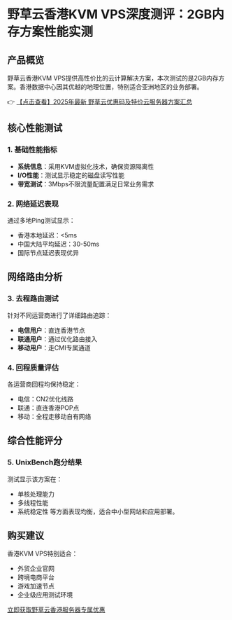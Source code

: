 # 野草云香港KVM VPS深度测评：2GB内存方案性能实测

## 产品概览
野草云香港KVM VPS提供高性价比的云计算解决方案，本次测试的是2GB内存方案。香港数据中心因其优越的地理位置，特别适合亚洲地区的业务部署。

👉 [【点击查看】2025年最新 野草云优惠码及特价云服务器方案汇总](https://bit.ly/yecaoyun)

## 核心性能测试

### 1. 基础性能指标
- **系统信息**：采用KVM虚拟化技术，确保资源隔离性
- **I/O性能**：测试显示稳定的磁盘读写性能
- **带宽测试**：3Mbps不限流量配置满足日常业务需求

### 2. 网络延迟表现
通过多地Ping测试显示：
- 香港本地延迟：<5ms
- 中国大陆平均延迟：30-50ms
- 国际节点延迟表现优异

## 网络路由分析

### 3. 去程路由测试
针对不同运营商进行了详细路由追踪：
- **电信用户**：直连香港节点
- **联通用户**：通过优化路由接入
- **移动用户**：走CMI专属通道

### 4. 回程质量评估
各运营商回程均保持稳定：
- 电信：CN2优化线路
- 联通：直连香港POP点
- 移动：全程走移动自有网络

## 综合性能评分

### 5. UnixBench跑分结果
测试显示该方案在：
- 单核处理能力
- 多线程性能
- 系统稳定性
等方面表现均衡，适合中小型网站和应用部署。

## 购买建议
香港KVM VPS特别适合：
- 外贸企业官网
- 跨境电商平台
- 游戏加速节点
- 企业级应用测试环境

[立即获取野草云香港服务器专属优惠](https://bit.ly/yecaoyun)